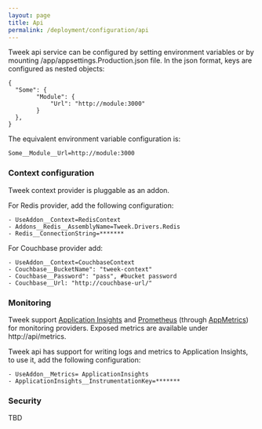 ```yaml
---
layout: page
title: Api
permalink: /deployment/configuration/api
---
```


Tweek api service can be configured by setting environment variables or by mounting /app/appsettings.Production.json file.
In the json format, keys are configured as nested objects:
```
{
  "Some": {
        "Module": {
            "Url": "http://module:3000"
        }
  },
}
```
The equivalent environment variable configuration is:
```
Some__Module__Url=http://module:3000
```

### Context configuration
Tweek context provider is pluggable as an addon.  

For Redis provider, add the following configuration:
```
- UseAddon__Context=RedisContext
- Addons__Redis__AssemblyName=Tweek.Drivers.Redis
- Redis__ConnectionString=*******
```

For Couchbase provider add:
```
- UseAddon__Context=CouchbaseContext
- Couchbase__BucketName": "tweek-context"
- Couchbase__Password": "pass", #bucket password
- Couchbase__Url: "http://couchbase-url/"
```

### Monitoring
Tweek support [Application Insights](https://azure.microsoft.com/en-us/services/application-insights/) and [Prometheus](https://prometheus.io/) (through [AppMetrics](http://app-metrics.io/)) for monitoring providers.
Exposed metrics are available under http://api/metrics.

Tweek api has support for writing logs and metrics to Application Insights, to use it, add the following configuration:
```
- UseAddon__Metrics= ApplicationInsights
- ApplicationInsights__InstrumentationKey=*******
```

### Security
TBD
